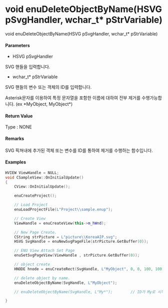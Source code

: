 # void enuDeleteObjectByName\(HSVG pSvgHandler, wchar\_t\* pStrVariable\)

void enuDeleteObjectByName\(HSVG pSvgHandler, wchar\_t\* pStrVariable\)

#### Parameters

* HSVG pSvgHandler

SVG 핸들을 입력합니다.

* wchar\_t\* pStrVariable

SVG 핸들의 변수 또는 객체의 ID를 입력합니다.

Asterisk문자를 이용하여 특정 문자열을 포함한 이름에 대하여 전부 제거를 수행가능합니다. \(ex \*MyObject, MyObject\*\)

#### Return Value

Type : NONE

#### Remarks

SVG 픽쳐내에 추가된 객체 또는 변수를 ID를 통하여 제거를 수행하는 함수입니다.

#### Examples

```cpp
HVIEW ViewHandle = NULL; 
void CSampleView::OnInitialUpdate() 
{ 
    CView::OnInitialUpdate(); 

    enuCreateProject(); 

    // Load Project
    enuLoadProjectFile(L"Project\\sample.enup"); 

    // Create View
    ViewHandle = enuCreateView(this->m_hWnd); 

    // New Page Create. 
    CString strPicture = L"picture\\KoreaAIP.svg"; 
    HSVG SvgHandle = enuNewSvgPageFile(strPicture.GetBuffer(0)); 

    // ENU View Attach Set Page 
    enuSetSvgPageView(ViewHandle , strPicture.GetBuffer(0)); 

    // object create
    HNODE hnode = enuCreateRect(SvgHandle, L"MyObject", 0, 0, 100, 100, 0, 0);

    // delete object by name.
    enuDeleteObjectByName(SvgHandle, L"MyObject");

    // enuDeleteObjectByName(SvgHandle, L"My*");        // ID가 My로 시작하는 모든 객체를 제거합니다.

}
```



